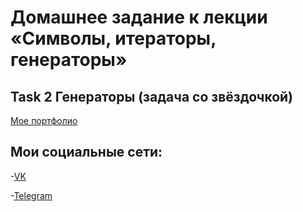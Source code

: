 # Домашнее задание к лекции «Символы, итераторы, генераторы» 

## Task 2 Генераторы (задача со звёздочкой)

[Мое портфолио](https://kiraradi.github.io/Portfolio/)

## Мои социальные сети:
-[VK](https://vk.com/thedomino2)

-[Telegram](https://t.me/Kiraradi)
